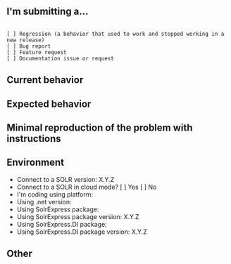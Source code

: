 <!--
PLEASE HELP ME PROCESS GITHUB ISSUES FASTER BY PROVIDING THE FOLLOWING INFORMATION.
-->

## I'm submitting a...
<!-- Check one of the following options with "x" -->
<pre><code>
[ ] Regression (a behavior that used to work and stopped working in a new release)
[ ] Bug report  <!-- Please search GitHub for a similar issue or PR before submitting -->
[ ] Feature request
[ ] Documentation issue or request
</code></pre>

## Current behavior
<!-- Describe how the issue manifests. -->


## Expected behavior
<!-- Describe what the desired behavior would be. -->


## Minimal reproduction of the problem with instructions
<!--
For bug reports please provide the *STEPS TO REPRODUCE* and if possible a *MINIMAL DEMO* of the problem via
-->

## Environment

- Connect to a SOLR version: X.Y.Z
- Connect to a SOLR in cloud mode? [ ] Yes [ ] No
- I'm coding using platform:  <!-- Mac, Linux, Windows -->
- Using .net version: <!-- net4.5, net4.6, netcoreapp1.1, netcoreapp2.0  -->
- Using SolrExpress package: <!-- SolrExpress.Solr4, SolrExpress.Solr4 -->
- Using SolrExpress package version: X.Y.Z
- Using SolrExpress.DI package: <!-- Autofac, Native .Net Core, Ninject, Simple Injector -->
- Using SolrExpress.DI package version: X.Y.Z

## Other
<!-- References or some information -->
